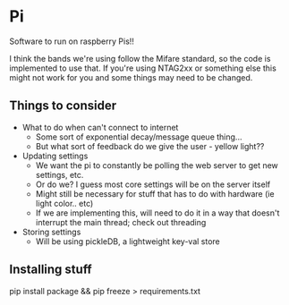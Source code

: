 # Pi

Software to run on raspberry Pis!!

I think the bands we're using follow the Mifare standard, so the code is implemented to use that. If you're using NTAG2xx or something else this might not work for you and some things may need to be changed.

## Things to consider

- What to do when can't connect to internet
    - Some sort of exponential decay/message queue thing...
    - But what sort of feedback do we give the user - yellow light??
- Updating settings
    - We want the pi to constantly be polling the web server to get new settings, etc.
    - Or do we? I guess most core settings will be on the server itself
    - Might still be necessary for stuff that has to do with hardware (ie light color.. etc)
    - If we are implementing this, will need to do it in a way that doesn't interrupt the main thread; check out threading
- Storing settings
    - Will be using pickleDB, a lightweight key-val store

## Installing stuff

pip install package && pip freeze > requirements.txt

